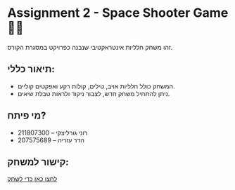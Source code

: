 # Assignment 2 - Space Shooter Game 🚀👾

זהו משחק חלליות אינטראקטיבי שנבנה כפרויקט במסגרת הקורס.

## תיאור כללי:
- המשחק כולל חלליות אויב, טילים, קולות רקע ואפקטים קוליים.
- ניתן להתחיל משחק חדש, לצבור ניקוד ולראות טבלת שיאים.

## מי פיתח?
- רוני גורליצקי – 211807300  
- הדר עזריה – 207575689

## קישור למשחק:
[לחצו כאן כדי לשחק](https://wed-2023.github.io/assignment2-211807300_207575689_assignment2/)
